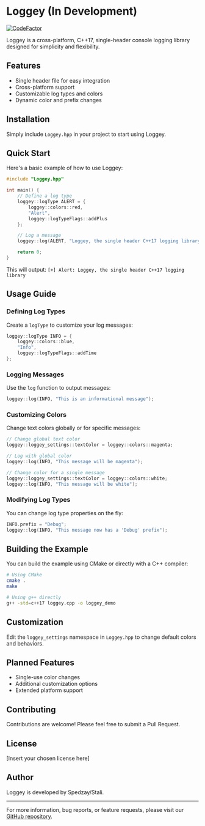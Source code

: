 # Loggey (In Development)

[![CodeFactor](https://www.codefactor.io/repository/github/ubu12/loggey/badge)](https://www.codefactor.io/repository/github/ubu12/loggey)

Loggey is a cross-platform, C++17, single-header console logging library designed for simplicity and flexibility.

## Features

- Single header file for easy integration
- Cross-platform support
- Customizable log types and colors
- Dynamic color and prefix changes

## Installation

Simply include `Loggey.hpp` in your project to start using Loggey.

## Quick Start

Here's a basic example of how to use Loggey:

```cpp
#include "Loggey.hpp"

int main() {
    // Define a log type
    loggey::logType ALERT = {
        loggey::colors::red,
        "Alert",
        loggey::logTypeFlags::addPlus
    };

    // Log a message
    loggey::log(ALERT, "Loggey, the single header C++17 logging library");

    return 0;
}
```

This will output: `[+] Alert: Loggey, the single header C++17 logging library`

## Usage Guide

### Defining Log Types

Create a `logType` to customize your log messages:

```cpp
loggey::logType INFO = {
    loggey::colors::blue,
    "Info",
    loggey::logTypeFlags::addTime
};
```

### Logging Messages

Use the `log` function to output messages:

```cpp
loggey::log(INFO, "This is an informational message");
```

### Customizing Colors

Change text colors globally or for specific messages:

```cpp
// Change global text color
loggey::loggey_settings::textColor = loggey::colors::magenta;

// Log with global color
loggey::log(INFO, "This message will be magenta");

// Change color for a single message
loggey::loggey_settings::textColor = loggey::colors::white;
loggey::log(INFO, "This message will be white");
```

### Modifying Log Types

You can change log type properties on the fly:

```cpp
INFO.prefix = "Debug";
loggey::log(INFO, "This message now has a 'Debug' prefix");
```

## Building the Example

You can build the example using CMake or directly with a C++ compiler:

```bash
# Using CMake
cmake .
make

# Using g++ directly
g++ -std=c++17 loggey.cpp -o loggey_demo
```

## Customization

Edit the `loggey_settings` namespace in `Loggey.hpp` to change default colors and behaviors.

## Planned Features

- Single-use color changes
- Additional customization options
- Extended platform support

## Contributing

Contributions are welcome! Please feel free to submit a Pull Request.

## License

[Insert your chosen license here]

## Author

Loggey is developed by Spedzay/Stali.

---

For more information, bug reports, or feature requests, please visit our [GitHub repository](https://github.com/spedzay/loggey).
